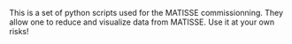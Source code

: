 This is a set of python scripts used for the MATISSE commissionning.
They allow one to reduce and visualize data from MATISSE.
Use it at your own risks!